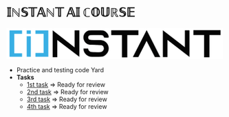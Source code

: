 # 𝕀ℕ𝕊𝕋𝔸ℕ𝕋 𝔸𝕀 ℂ𝕆𝕌ℝ𝕊𝔼

![instant logo](/imgs/logo.png)

- Practice and testing code Yard
- <b>Tasks</b>
  - [1st task](https://github.com/drmelezabi/AiCourse_Instant/tree/main/Tasks/01_18-07-2023) => Ready for review
  - [2nd task](https://github.com/drmelezabi/AiCourse_Instant/tree/main/Tasks/02_21-07-2023) => Ready for review
  - [3rd task](https://github.com/drmelezabi/AiCourse_Instant/blob/main/Tasks/03_25-07-2023/Task_03.md) => Ready for review
  - [4th task](https://github.com/drmelezabi/AiCourse_Instant/tree/main/Tasks/04_28-07-2023/Task_04.md) => Ready for review

